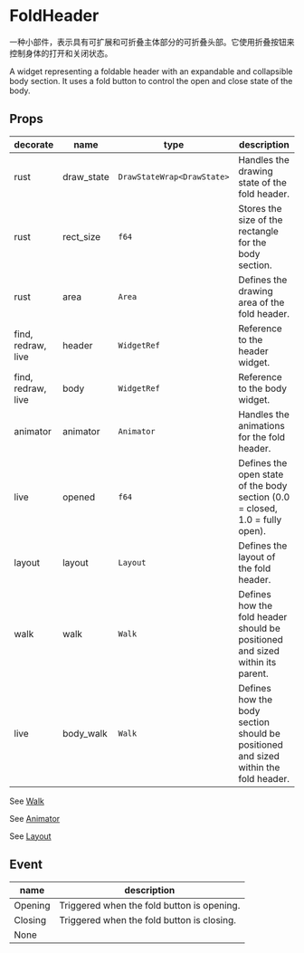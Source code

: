 # FoldHeader

一种小部件，表示具有可扩展和可折叠主体部分的可折叠头部。它使用折叠按钮来控制身体的打开和关闭状态。

A widget representing a foldable header with an expandable and collapsible body section. It uses a fold button to control the open and close state of the body.

## Props
|decorate|name|type|description|
|--|--|--|--|
|rust|draw_state|`DrawStateWrap<DrawState>`|Handles the drawing state of the fold header.|
|rust|rect_size|`f64`|Stores the size of the rectangle for the body section.|
|rust|area|`Area`|Defines the drawing area of the fold header.|
|find, redraw, live|header|`WidgetRef`|Reference to the header widget.|
|find, redraw, live|body|`WidgetRef`|Reference to the body widget.|
|animator|animator|`Animator`|Handles the animations for the fold header.|
|live|opened|`f64`|Defines the open state of the body section (0.0 = closed, 1.0 = fully open).|
|layout|layout|`Layout`|Defines the layout of the fold header.|
|walk|walk|`Walk`|Defines how the fold header should be positioned and sized within its parent.|
|live|body_walk|`Walk`|Defines how the body section should be positioned and sized within the fold header.|

See [Walk](../types/walk.md)

See [Animator](../../syntax/animator.md)

See [Layout](../types/layout.md)

## Event
|name|description|
|--|--|
|Opening|Triggered when the fold button is opening.|
|Closing|Triggered when the fold button is closing.|
|None||

